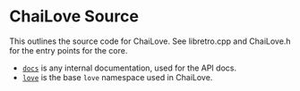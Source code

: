# ChaiLove Source

This outlines the source code for ChaiLove. See libretro.cpp and ChaiLove.h for the entry points for the core.

- [`docs`](docs) is any internal documentation, used for the API docs.
- [`love`](love) is the base `love` namespace used in ChaiLove.
